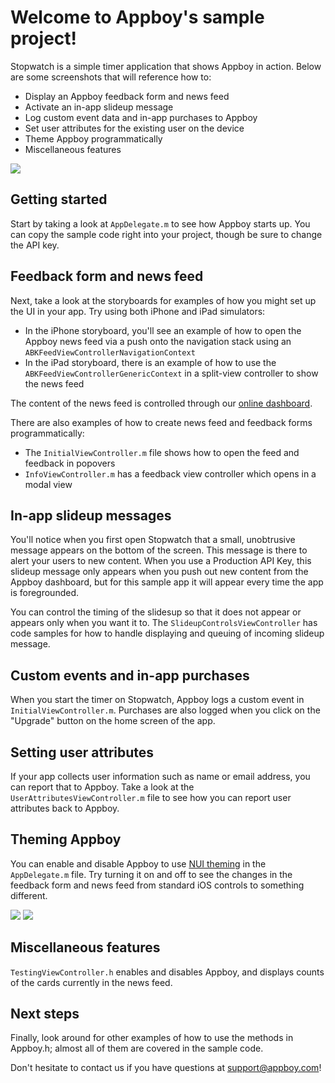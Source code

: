 # Welcome to Appboy's sample project!

Stopwatch is a simple timer application that shows Appboy in action. Below are some screenshots that will reference how to:

* Display an Appboy feedback form and news feed
* Activate an in-app slideup message
* Log custom event data and in-app purchases to Appboy
* Set user attributes for the existing user on the device
* Theme Appboy programmatically
* Miscellaneous features

![](https://appboy.zendesk.com/attachments/token/mlosrjmdc5k5s8g/?name=iPhone+initial+screen.png)

## Getting started
Start by taking a look at `AppDelegate.m` to see how Appboy starts up.  You can copy the sample code right into your project, though be sure to change the API key.

## Feedback form and news feed
Next, take a look at the storyboards for examples of how you might set up the UI in your app. Try using both iPhone and iPad simulators:

* In the iPhone storyboard, you'll see an example of how to open the
Appboy news feed via a push onto the navigation stack using an `ABKFeedViewControllerNavigationContext`
* In the iPad storyboard, there is an example of how to use the `ABKFeedViewControllerGenericContext` in a split-view controller to show the news feed

The content of the news feed is controlled through our [online dashboard](https://dashboard.appboy.com).

There are also examples of how to create news feed and feedback forms programmatically: 

* The `InitialViewController.m` file
shows how to open the feed and feedback in popovers
* `InfoViewController.m` has a feedback view controller which
opens in a modal view

## In-app slideup messages
You'll notice when you first open Stopwatch that a small, unobtrusive message appears on the bottom of the screen. This message is there to alert your users to new content. When you use a Production API Key, this slideup message only appears when you push out new content from the Appboy dashboard, but for this sample app it will appear every time the app is foregrounded.

You can control the timing of the slidesup so that it does not appear or appears only when you want it to. The `SlideupControlsViewController` has code samples for how to handle displaying and queuing of incoming slideup message.

## Custom events and in-app purchases
When you start the timer on Stopwatch, Appboy logs a custom event in `InitialViewController.m`. Purchases are also logged when you click on the "Upgrade" button on the home screen of the app.

## Setting user attributes
If your app collects user information such as name or email address, you can report that to Appboy. Take a look at the `UserAttributesViewController.m` file to see how you can report user attributes back to Appboy.

## Theming Appboy
You can enable and disable Appboy to use [NUI theming](https://github.com/tombenner/nui) in the `AppDelegate.m` file. Try turning it on and off to see the changes in the feedback form and news feed from standard iOS controls to something different.

![](https://raw.github.com/Appboy/appboy-ios-sdk/master/Example/Screenshots/theme-off.png)
![](https://raw.github.com/Appboy/appboy-ios-sdk/master/Example/Screenshots/theme-on.png)

## Miscellaneous features
`TestingViewController.h` enables
and disables Appboy, and displays counts of the cards currently in the news feed.

## Next steps
Finally, look around for other examples of how to use the methods in Appboy.h;  almost all of them are covered in the sample code.

Don't hesitate to contact us if you have questions at [support@appboy.com](mailto:support@appboy.com)!
